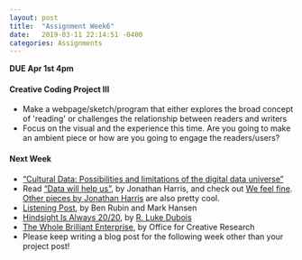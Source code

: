 ```yaml
---
layout: post
title:  "Assignment Week6"
date:   2019-03-11 22:14:51 -0400
categories: Assignments
---
```

**DUE Apr 1st 4pm**
#### Creative Coding Project III
* Make a webpage/sketch/program that either explores the broad concept of 'reading' or challenges the relationship between readers and writers
* Focus on the visual and the experience this time. Are you going to make an ambient piece or how are you going to engage the readers/users?

#### Next Week
*  [“Cultural Data: Possibilities and limitations of the digital data universe”](http://manovich.net/content/04-projects/102-cultural-data/cultural_data_article.pdf)
*  Read [“Data will help us”](http://datawillhelp.us/), by Jonathan Harris, and check out [We feel fine](http://www.wefeelfine.org/). [Other pieces by Jonathan Harris](http://number27.org/) are also pretty cool.
* [Listening Post](https://www.youtube.com/watch?v=dD36IajCz6A), by Ben Rubin and Mark Hansen
* [Hindsight Is Always 20/20](http://hindsightisalways2020.net/), by [R. Luke Dubois](http://www.lukedubois.com/)
* [The Whole Brilliant Enterprise](https://rednoise.org/rita/gallery/TheWholeBrilliantEnterprise/o-c-r.org/2014/07/01/the-whole-brilliant-enterprise/), by Office for Creative Research
*  Please keep writing a blog post for the following week other than your project post!
